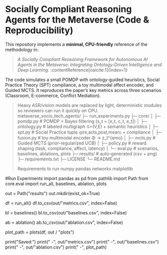 # Socially Compliant Reasoning Agents for the Metaverse (Code & Reproducibility)

This repository implements a **minimal, CPU-friendly** reference of the methodology in:

> *A Socially Compliant Reasoning Framework for Autonomous AI Agents in the Metaverse: Integrating Ontology-Driven Intelligence and Deep Learning*.  :contentReference[oaicite:1]{index=1}

The code simulates a small POMDP with ontology-guided heuristics, Social Practice Theory (SPT) compliance, a toy multimodal affect encoder, and Guided MCTS. It reproduces the paper’s key metrics across three scenarios (Classroom, E-commerce, Conflict Mediation).

> Heavy ASR/vision models are replaced by light, deterministic modules so reviewers can run it quickly on CPU.
metaverse_socio_tech_agents/
├─ run_experiments.py
├─ core/
│  ├─ pomdp.py          # POMDP + Bayes filtering (s_t = [x_t, c_t, e_t])
│  ├─ ontology.py       # labeled multigraph 𝒢=(V,E) + semantic heuristics
│  ├─ spt.py            # Social Practice tuple ⟨pre,acts,post,mean⟩ + compliance
│  ├─ fusion.py         # toy multimodal encoder Φ → z_t^{emo}
│  ├─ mcts.py           # Guided MCTS (prior-regularized UCB)
│  ├─ policy.py         # reward shaping (task, compliance, affect, latency)
│  └─ eval.py           # scenarios, baselines, ablations, plots
├─ results/             # auto-generated (csv + png)
├─ requirements.txt
├─ LICENSE
└─ README.md
>
> Requirements to run
> numpy
pandas
networkx
matplotlib

#Run Experiments
import pandas as pd
from pathlib import Path
from core.eval import run_all, baselines, ablation, plots

out = Path("results")
out.mkdir(exist_ok=True)

df = run_all()
df.to_csv(out/"metrics.csv", index=False)

bl = baselines()
bl.to_csv(out/"baselines.csv", index=False)

ab = ablation()
ab.to_csv(out/"ablation.csv", index=False)

plot_path = plots(df, out / "plots")

print("Saved:")
print(" -", out/"metrics.csv")
print(" -", out/"baselines.csv")
print(" -", out/"ablation.csv")
print(" -", plot_path)
